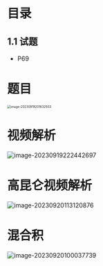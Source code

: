 # 目录



## 1.1 试题

* P69



# 题目

<img src="https://cvp.oss-cn-shanghai.aliyuncs.com/picgo/202309192016023.png" alt="image-20230919201632933" style="zoom:50%;" />



# 视频解析

![image-20230919222442697](https://cvp.oss-cn-shanghai.aliyuncs.com/picgo/202309192224118.png)



# 高昆仑视频解析

![image-20230920113120876](https://cvp.oss-cn-shanghai.aliyuncs.com/picgo/202309201131159.png)



# 混合积

![image-20230920100037739](https://cvp.oss-cn-shanghai.aliyuncs.com/picgo/202309201000877.png)
